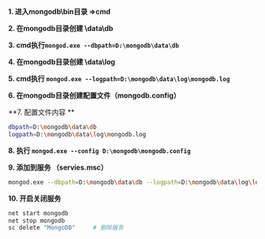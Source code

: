 
**1. 进入mongodb\bin目录 =>cmd**

**2. 在mongodb目录创建 \data\db**

**3. cmd执行`mongod.exe --dbpath=D:\mongodb\data\db`**

**4. 在mongodb目录创建 \data\log**

**5. cmd执行 `mongod.exe --logpath=D:\mongodb\data\log\mongodb.log`**

**6. 在mongodb目录创建配置文件（mongodb.config）**

**7. 配置文件内容 **

```bash
dbpath=D:\mongodb\data\db
logpath=D:\mongodb\data\log\mongodb.log
```
**8. 执行 `mongod.exe --config D:\mongodb\mongodb.config`**

**9. 添加到服务 （servies.msc）**

```bash
mongod.exe --dbpath=D:\mongodb\data\db --logpath=D:\mongodb\data\log\log.txt --install --serviceName "MongoDB"
```

**10. 开启关闭服务**

```bash
net start mongodb
net stop mongodb
sc delete "MongoDB"     # 删除服务
```